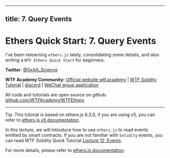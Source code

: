 
---
title: 7. Query Events
---

# Ethers Quick Start: 7. Query Events

I've been relearning `ethers.js` lately, consolidating some details, and also writing a `WTF Ethers Quick Start` for beginners.

**Twitter**: [@0xAA_Science](https://twitter.com/0xAA_Science)

**WTF Academy Community:** [Official website wtf.academy](https://wtf.academy) | [WTF Solidity Tutorial](https://github.com/AmazingAng/WTF-Solidity) | [discord](https://discord.gg/5akcruXrsk) | [WeChat group application](https://docs.google.com/forms/d/e/1FAIpQLSe4KGT8Sh6sJ7hedQRuIYirOoZK_85miz3dw7vA1-YjodgJ-A/viewform?usp=sf_link)

All code and tutorials are open source on github: [github.com/WTFAcademy/WTFEthers](https://github.com/WTFAcademy/WTF-Ethers)

-----

Tip: This tutorial is based on ethers.js 6.3.0, if you are using v5, you can refer to [ethers.js v5 documentation](https://docs.ethers.io/v5/).

In this lecture, we will introduce how to use `ethers.js` to read events emitted by smart contracts. If you are not familiar with `Solidity` events, you can read WTF Solidity Quick Tutorial [Lecture 12: Events](https://github.com/AmazingAng/WTFSolidity/blob/main/12_Event/readme.md).

For more details, please refer to [ethers.js documentation](https://docs.ethers.org/v6/api/contract/#ContractEvent).
